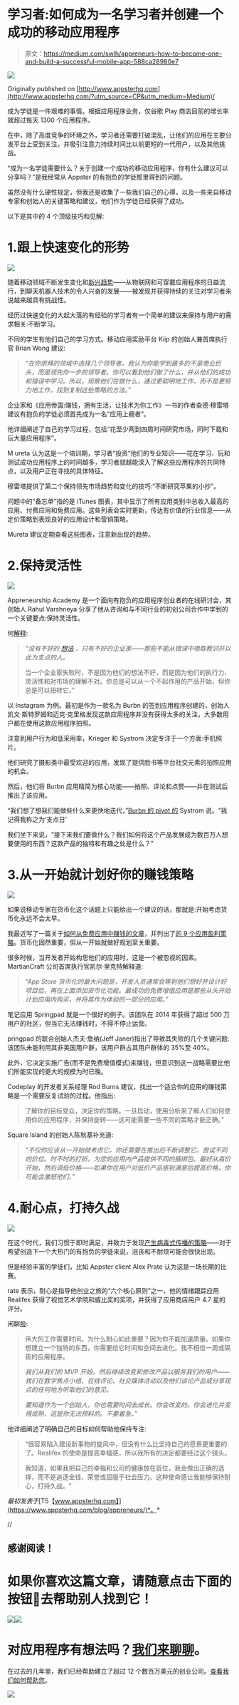 # 学习者:如何成为一名学习者并创建一个成功的移动应用程序

> 原文：<https://medium.com/swlh/appreneurs-how-to-become-one-and-build-a-successful-mobile-app-588ca28980e7>

![](img/1d392b8ac79ad13a55b51362eba4255f.png)

Originally published on [http://www.appsterhq.com](http://www.appsterhq.com/?utm_source=CP&utm_medium=Medium)/

成为学徒是一件艰难的事情。根据应用程序业务，仅谷歌 Play 商店目前的增长率就超过每天 1300 个应用程序。

在中，除了高度竞争的环境之外，学习者还需要打破混乱，让他们的应用在主要分发平台上受到关注，并吸引注意力持续时间比以前更短的一代用户，以及其他挑战。

“成为一名学徒需要什么？关于创建一个成功的移动应用程序，你有什么建议可以分享吗？”是我经常从 Appster 的有抱负的学徒那里得到的问题。

虽然没有什么硬性规定，但我还是收集了一些我们自己的心得，以及一些来自移动专家和创始人的关键策略和建议，他们作为学徒已经获得了成功。

以下是其中的 4 个顶级技巧和见解:

# 1.跟上快速变化的形势

![](img/4265f865a30a546c19ab3c4cbf12e081.png)

随着移动领域不断发生变化和[新兴趋势](https://www.appsterhq.com/blog/mobile-app-development-trends/)——从物联网和可穿戴应用程序的日益流行，到聊天机器人技术的令人兴奋的发展——被发现并获得持续的关注对学习者来说越来越具有挑战性。

经历过快速变化的大起大落的有经验的学习者有一个简单的建议来保持与用户的需求相关:不断学习。

不同的学生有他们自己的学习方式。移动应用奖励平台 Kiip 的创始人兼首席执行官 Brian Wong 建议:

> *“在你崇拜的领域中选择几个领导者。我认为你能学到最多的不是商业巨头，而是领先你一步的领导者。你可以看到他们做了什么，并从他们的成功和错误中学习。所以，观察他们在做什么，通过更聪明地工作，而不是更努力地工作，找到复制这些策略的方法。”*

企业家和《应用帝国:赚钱，拥有生活，让技术为你工作》一书的作者查德·穆雷塔建议有抱负的学徒必须首先成为一名“应用上瘾者”。

他详细阐述了自己的学习过程，包括“花至少两到四周时间研究市场，同时下载和玩大量应用程序”。

M ureta 认为这是一个培训期，学习者“投资”他们的专业知识——花在学习、玩和测试成功应用程序上的时间越多，学习者就越能深入了解这些应用程序的共同特点，以及用户正在寻找的具体特征。

穆雷塔提供了第二个保持领先市场趋势和变化的技巧:“不断研究苹果的小抄”。

问题中的“备忘单”指的是 iTunes 图表，其中显示了所有应用类别中总收入最高的应用、付费应用和免费应用。这些列表会实时更新，传达有价值的行业信息——从定价策略到表现良好的应用设计和营销策略。

Mureta 建议定期查看这些图表，注意新出现的趋势。

# 2.保持灵活性

![](img/766206ce98573aea7b4d25921f8ff07c.png)

Appreneurship Academy 是一个面向有抱负的应用程序创业者的在线研讨会，其创始人 Rahul Varshneya 分享了他从咨询和与不同行业的初创公司合作中学到的一个关键要点:保持灵活性。

何[解释](https://www.influencive.com/no-bad-idea-just-bad-entrepreneurs):

> *“没有不好的* [*想法*](https://www.appsterhq.com/blog/best-million-dollar-app-ideas/) *，只有不好的企业家——那些不能从错误中吸取教训并以此为支点的人。*
> 
> 当一个企业家失败时，不是因为他们的想法不好，而是因为他们的执行力、灵活性和对市场的理解不对。你总是可以从一个不起作用的产品开始，但你总是可以扭转它。”

以 Instagram 为例。最初是作为一款名为 Burbn 的签到应用程序创建的，创始人凯文·斯特罗姆和迈克·克里格发现这款应用程序并没有获得太多的关注，大多数用户都在使用这款应用程序拍照。

注意到用户行为和低采用率，Krieger 和 Systrom 决定专注于一个方面:手机照片。

他们研究了摄影类中最受欢迎的应用，发现了提供脸书等平台社交元素的拍照应用的机会。

然后，他们将 Burbn 应用精简为核心功能——拍照、评论和点赞——并在测试后推出了该应用。

“我们想了想我们能做些什么来更快地迭代，”[Burbn 的 pivot 的](http://money.cnn.com/2011/09/13/technology/startups/instagram_burbn/index.htm) Systrom 说。“我记得我称之为‘支点日’

我们坐下来说，“接下来我们要做什么？我们如何将这个产品发展成为数百万人想要使用的东西？这款产品的独特和有趣之处是什么？”

# 3.从一开始就计划好你的赚钱策略

![](img/73127169c522d9d8e3d7a4d0743fa75e.png)

如果说移动专家在货币化这个话题上只能给出一个建议的话，那就是:开始考虑货币化永远不会太早。

我最近写了一篇关于[如何从免费应用中赚钱的文章](https://www.appsterhq.com/blog/make-money-free-apps/)，并列出了[的 9 个应用盈利策略](https://www.appsterhq.com/blog/app-monetization-models/)。货币化固然重要，但从一开始就做好规划至关重要。

很多时候，当开发者开始构思他们的应用时，这是一个被忽视的因素。MartianCraft 公司首席执行官凯尔·里克特解释道:

> *“App Store 货币化的最大问题是，开发人员通常会等到他们想好并设计好项目后，再在上面添加货币化功能。最成功的免费增值应用是那些从头开始计划应用内购买，并将其作为体验的一部分的应用。”*

笔记应用 Springpad 就是一个很好的例子。该团队在 2014 年获得了超过 500 万用户的社区，但当它无法赚钱时，不得不停止运营。

pringpad 的联合创始人杰夫·詹纳(Jeff Janer)指出了导致其失败的几个关键问题:该团队未能利用其非美国用户群，该用户群占其用户群体的 35%至 40%。

此外，它决定实施广告(而不是免费增值模式)来赚钱，但意识到这一战略需要比他们所能实现的更大的规模为时已晚。

Codeplay 的开发者关系经理 Rod Burns 建议，找出一个适合你的应用的赚钱策略是一个需要反复试验的过程。他指出:

> 了解你的目标受众，决定你的策略。一旦启动，使用分析来了解人们如何使用你的应用程序，并保持旋转——这可能需要一些不同的策略才能正确。”

Square Island 的创始人陈秋基补充道:

> *“不仅你应该从一开始就考虑它，你还需要在推出后不断调整它。尝试不同的价位。时不时的打折。为您的应用内产品提供不同的捆绑包。最好从高价开始，然后调低价格——如果你在用户对低价产品感到满意后提高价格，你可能会激怒他们。”*

# 4.耐心点，打持久战

![](img/953ee39f0066f8ede6f793cc93d2e605.png)

在这个时代，我们习惯于即时满足，并致力于发现[产生病毒式传播的策略](https://www.appsterhq.com/blog/startup-growth-viral-loops/)——对于希望创造下一个大热门的有抱负的学徒来说，沮丧和不耐烦可能会很快出现。

但是经验丰富的学徒们，比如 Appster client Alex Prate 认为这是一场长期的比赛。

rate 表示，耐心是指导他创业之旅的“六个核心原则”之一，他的情绪跟踪应用 Realifex 获得了视觉艺术学院和威比奖的奖项，并获得了应用商店用户 4.7 星的评分。

闲聊[股](https://www.appsterhq.com/blog/build-mvp-app-strategy/):

> 伟大的工作需要时间。为什么耐心如此重要？因为你不能加速质量。如果你想建立一个独特的东西，你需要给它时间和空间去进化。我不相信一周或隔夜的应用程序。
> 
> *我们从我们的 MVP 开始，然后继续改变和修改产品以服务我们的用户——我们在数字焦点小组、在线评论、社交媒体活动以及他们谈论产品或分享观点的任何地方听取他们的意见。*
> 
> *要知道作为一个创始人，你也需要时间去成长。你会改变的。你会进化并变得成熟，这是你无法预料的。不要着急。”*

他详细阐述了明确自己的目标如何帮助他保持专注:

> “很容易陷入建设新事物的旋风中，但没有什么比坚持自己的愿景更重要的了。Realifex 的使命是提高幸福感，所以我所有的决定都要经过这个镜头。
> 
> 我知道，如果我把自己的幸福和公司的健康放在首位，我会做出正确的选择，而不是追逐金钱、荣誉或屈服于社会压力。这种使命感让我能够保持耐心，打持久战。"

*最初发表于*[T5【www.appsterhq.com】](https://www.appsterhq.com/blog/appreneurs/)*。*

//

## 感谢阅读！

# 如果你喜欢这篇文章，请随意点击下面的按钮👏去帮助别人找到它！

![](img/2364ebf093729c78d80f855ab4458df0.png)![](img/70cd62e4bfba19568e87ab10ede853cf.png)

# 对应用程序有想法吗？[我们来聊聊](http://www.appsterhq.com/?utm_source=CP&utm_medium=Medium)。

在过去的几年里，我们已经帮助建立了超过 12 个数百万美元的创业公司。[查看我们如何帮助您](http://www.appsterhq.com/?utm_source=CP&utm_medium=Medium)。

![](img/70cd62e4bfba19568e87ab10ede853cf.png)
